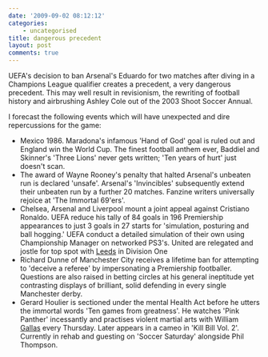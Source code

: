 ```yaml
---
date: '2009-09-02 08:12:12'
categories:
    - uncategorised
title: dangerous precedent
layout: post
comments: true
---
```


UEFA's decision to ban Arsenal's Eduardo for two matches after diving in
a Champions League qualifier creates a precedent, a very dangerous
precedent. This may well result in revisionism, the rewriting of
football history and airbrushing Ashley Cole out of the 2003 Shoot
Soccer Annual.

I forecast the following events which will have unexpected and dire
repercussions for the game:

-   Mexico 1986. Maradona's infamous 'Hand of God' goal is ruled out and
    England win the World Cup. The finest football anthem ever, Baddiel
    and Skinner's 'Three Lions' never gets written; 'Ten years of hurt'
    just doesn't scan.
-   The award of Wayne Rooney's penalty that halted Arsenal's unbeaten
    run is declared 'unsafe'. Arsenal's 'Invincibles' subsequently
    extend their unbeaten run by a further 20 matches. Fanzine writers
    universally rejoice at 'The Immortal 69'ers'.
-   Chelsea, Arsenal and Liverpool mount a joint appeal against
    Cristiano Ronaldo. UEFA reduce his tally of 84 goals in 196
    Premiership appearances to just 3 goals in 27 starts for
    'simulation, posturing and ball hogging.' UEFA conduct a detailed
    simulation of their own using Championship Manager on networked
    PS3's. United are relegated and jostle for top spot with
    [Leeds](http://nbrightside.com/blog/2007/05/02/in-memoriam) in
    Division One
-   Richard Dunne of Manchester City receives a lifetime ban for
    attempting to 'deceive a referee' by impersonating a Premiership
    footballer. Questions are also raised in betting circles at his
    general ineptitude yet contrasting displays of brilliant, solid
    defending in every single Manchester derby.
-   Gerard Houlier is sectioned under the mental Health Act before he
    utters the immortal words 'Ten games from greatness'. He watches
    'Pink Panther' incessantly and practises violent martial arts with
    William
    [Gallas](http://nbrightside.com/blog/2008/02/26/top-premiership-star-sectioned)
    every Thursday. Later appears in a cameo in 'Kill Bill Vol. 2'.
    Currently in rehab and guesting on 'Soccer Saturday' alongside Phil
    Thompson.

